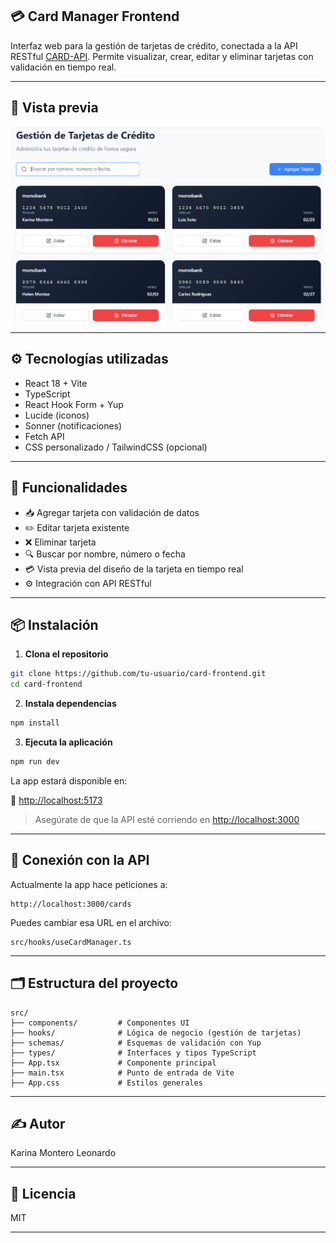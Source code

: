 ## 💳 Card Manager Frontend

Interfaz web para la gestión de tarjetas de crédito, conectada a la API RESTful [CARD-API](https://github.com/tu-usuario/add-card-api). Permite visualizar, crear, editar y eliminar tarjetas con validación en tiempo real.

---

## 📸 Vista previa

![Descripción](./src/assets/List.png)

---

## ⚙️ Tecnologías utilizadas

* React 18 + Vite
* TypeScript
* React Hook Form + Yup
* Lucide (iconos)
* Sonner (notificaciones)
* Fetch API
* CSS personalizado / TailwindCSS (opcional)

---

## 🚀 Funcionalidades

* 📥 Agregar tarjeta con validación de datos
* ✏️ Editar tarjeta existente
* ❌ Eliminar tarjeta
* 🔍 Buscar por nombre, número o fecha
* 💳 Vista previa del diseño de la tarjeta en tiempo real
* ⚙️ Integración con API RESTful

---

## 📦 Instalación

1. **Clona el repositorio**

```bash
git clone https://github.com/tu-usuario/card-frontend.git
cd card-frontend
```

2. **Instala dependencias**

```bash
npm install
```

3. **Ejecuta la aplicación**

```bash
npm run dev
```

La app estará disponible en:

📍 [http://localhost:5173](http://localhost:5173)

> Asegúrate de que la API esté corriendo en [http://localhost:3000](http://localhost:3000)

---

## 🔗 Conexión con la API

Actualmente la app hace peticiones a:

```
http://localhost:3000/cards
```

Puedes cambiar esa URL en el archivo:

```
src/hooks/useCardManager.ts
```

---

## 🗂️ Estructura del proyecto

```
src/
├── components/         # Componentes UI
├── hooks/              # Lógica de negocio (gestión de tarjetas)
├── schemas/            # Esquemas de validación con Yup
├── types/              # Interfaces y tipos TypeScript
├── App.tsx             # Componente principal
├── main.tsx            # Punto de entrada de Vite
├── App.css             # Estilos generales
```

---

## ✍️ Autor

Karina Montero Leonardo

---

## 📄 Licencia

MIT

---
